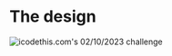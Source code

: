 # The design

![icodethis.com's 02/10/2023 challenge](https://icodethis.com/images/projects/booking_calendar.png)